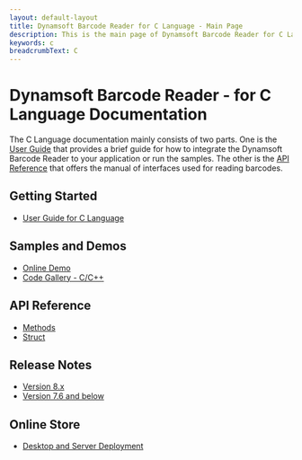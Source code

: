 ```yaml
---
layout: default-layout
title: Dynamsoft Barcode Reader for C Language - Main Page
description: This is the main page of Dynamsoft Barcode Reader for C Language.
keywords: c
breadcrumbText: C
---
```


# Dynamsoft Barcode Reader - for C Language Documentation

The C Language documentation mainly consists of two parts. One is the [User Guide](#getting-started) that provides a brief guide for how to integrate the Dynamsoft Barcode Reader to your application or run the samples. The other is the [API Reference](#api-reference) that offers the manual of interfaces used for reading barcodes.



## Getting Started
- [User Guide for C Language](user-guide.md)

## Samples and Demos

- <a href="https://demo.dynamsoft.com/barcode-reader/" target="_blank">Online Demo</a>
- <a href="https://www.dynamsoft.com/barcode-reader/resources/code-gallery/?tag=c/c++" target="_blank">Code Gallery - C/C++</a>

## API Reference
- [Methods](api-reference/#methods)
- [Struct](api-reference/#structs)

## Release Notes
- [Version 8.x](release-notes/c-8.md)
- [Version 7.6 and below](release-notes/c-7.md)

## Online Store
- <a href="https://www.dynamsoft.com/store/dynamsoft-barcode-reader/" target="_blank">Desktop and Server Deployment</a>


